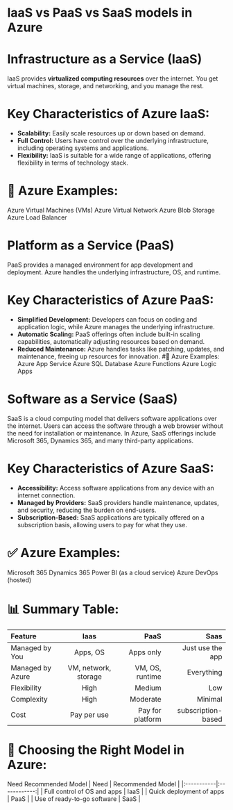 # IaaS vs PaaS vs SaaS models in Azure

# Infrastructure as a Service (IaaS)
IaaS provides **virtualized computing resources** over the internet. You get virtual machines, storage, and networking, and you manage the rest.

# Key Characteristics of Azure IaaS:

- **Scalability:** Easily scale resources up or down based on demand.
- **Full Control:** Users have control over the underlying infrastructure, including operating systems and applications.
- **Flexibility:** IaaS is suitable for a wide range of applications, offering flexibility in terms of technology stack.

# 📌 Azure Examples:
Azure Virtual Machines (VMs)
Azure Virtual Network
Azure Blob Storage
Azure Load Balancer

# Platform as a Service (PaaS)
PaaS provides a managed environment for app development and deployment. Azure handles the underlying infrastructure, OS, and runtime.

# Key Characteristics of Azure PaaS:
- **Simplified Development:** Developers can focus on coding and application logic, while Azure manages the underlying infrastructure.
- **Automatic Scaling:** PaaS offerings often include built-in scaling capabilities, automatically adjusting resources based on demand.
- **Reduced Maintenance:** Azure handles tasks like patching, updates, and maintenance, freeing up resources for innovation.
#📌 Azure Examples:
Azure App Service
Azure SQL Database
Azure Functions
Azure Logic Apps

# Software as a Service (SaaS)
SaaS is a cloud computing model that delivers software applications over the internet. Users can access the software through a web browser without the need for installation or maintenance. In Azure, SaaS offerings include Microsoft 365, Dynamics 365, and many third-party applications.

# Key Characteristics of Azure SaaS:
- **Accessibility:** Access software applications from any device with an internet connection.
- **Managed by Providers:** SaaS providers handle maintenance, updates, and security, reducing the burden on end-users.
- **Subscription-Based:** SaaS applications are typically offered on a subscription basis, allowing users to pay for what they use.

# ✅ Azure Examples:
Microsoft 365
Dynamics 365
Power BI (as a cloud service)
Azure DevOps (hosted)

# 📊 Summary Table:
| **Feature** | **Iaas** | **PaaS** | **Saas** |
|:-----------|:------------:|------------:|------------:|
| Managed by You      | Apps, OS       | 	Apps only       | Just use the app       |
| Managed by Azure        | VM, network, storage            | VM, OS, runtime           | Everything       |
| Flexibility          |   High         | Medium           | Low       |
| Complexity          | High            | Moderate           | Minimal       |
| Cost         | Pay per use            | Pay for platform          | subscription-based       |

# 🎯 Choosing the Right Model in Azure:
Need	Recommended Model
| Need | Recommended Model | 
|:-----------|:------------:|
| Full control of OS and apps       | IaaS       |
| Quick deployment of apps         | PaaS            |
| Use of ready-to-go software        | SaaS            |
	
	
	
